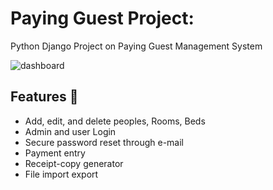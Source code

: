 # Paying Guest Project:

Python Django Project on Paying Guest Management System

![dashboard](images/admin_dashboard.png)


## Features 👀

- Add, edit, and delete peoples, Rooms, Beds
- Admin and user Login
- Secure password reset through e-mail
- Payment entry
- Receipt-copy generator
- File import export
